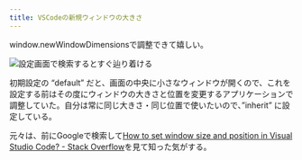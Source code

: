 ```yaml
---
title: VSCodeの新規ウィンドウの大きさ
---
```

window.newWindowDimensionsで調整できて嬉しい。

![](https://lh3.googleusercontent.com/docs/ADP-6oGFZgGzpJa-LBwEoN-pxHeuS8InjzuzO_Hj85V-jOxqz06hSdebLwYf4HuTLPVDiwph339xEaDYoPzbLoV9ETeNQ8uCCz-vrZEM93pPSMkJW7dt1uKavak9ivx7tM3FIT9m1ecpxln_9Eti-GVbdAmFgsXo0Vg9xGD2z0TM18Fw_zncn2CMHSwgH08hKTJxGvjlzr4b-1_2A2Hw5QDEq87pyuYiKopiC-_gXOvgBYXmrFvRL1bYfQVD2p0H7ZuZYvv2M_ZqXoZeCKBp1BjXy5mH2Oufk-ZeoDeaqpJyLNWQCS2GaksT9KSKU_bf8QpOGInuIgyVU0qrVSkAcVnYlnUJmhApvwYpPrPkZ4hC4y_0XY_-eshp9CFnu29ZicoLk_BA-wXfUsNiSy02GOmh3XAp13MgW6qAkTvxH7aeiE79uYs5y25oL28nw2GSXKUdPNzyfy3O2osrFgIREz0HgAx1pGIR130IJrFbT5mB7elpH_DMGS6i62dilIItImtiTtI9sqFUKrzBaCsLtMyspPnSzLIlokGG701yAYd1EBEJvO-hzO6MRVqoGVBtPmhIU9dmZ9rbRhSwgHnFetyuibnYDu5-XoebiBKUAYt84pdeR7UAr5XoaxrkO5LRS8503jfWNmrFrCq190bH78xVvVMQ6OebA_VD_sCjRvlHoZd-mKZ_2GM6PLd4zBJffmVTPfpoqG8UYJlGfGSwgoHSn4hsCXWWnFCCoZ6OBfH4aGBm0FR8FQ_Cf4wpLeE0oSpUJZNlxk1YlJVcS9BqTsC_Dmd_NLs_EVyHnRJWZ_aRbSlvv8rfLnLnwCeIZw_kvuVl8ex0u9JQhrLYu4aCxNi9qy3MQwEGAivP_HOikx_UseYx4s-hEU9_WCghmhNDL4xABmTxPhAHJdDvx8mL_roP9Dy3lHK5lbbksarZwPZ7DN_C6ECbFEMVLb2QslaML-NzLV9y2v2Bk0JplkV3Q7UsS04dHtruRXpbg-gUvmN1wB86HEgOdGzmr3LDXOAPh96i3toihq0SQvkw2YvfC6W71YqMM8qG81NrdE3YQIuNTkQUinDpXaQGBqPAY7P46GgXHqfzEGjiI5l-G6XBo6js6cAHFn33OVuFdvI-yY6BrV8XJ7ZtydSjQRtpJNx5uzIGZDMLByN7IGLG5y0y7WLTXr1fRHYUa1E0Fwi0qNaHQVq6pgYkF8K7WQGyxOYv_L6xgLqpPZjx4lrxjfVi9HNUIDO77wbJPoBxXOGx9frzAk7wpaexgA "設定画面で検索するとすぐ辿り着ける")

初期設定の “default” だと、画面の中央に小さなウィンドウが開くので、これを設定する前はその度にウィンドウの大きさと位置を変更するアプリケーションで調整していた。自分は常に同じ大きさ・同じ位置で使いたいので、”inherit” に設定している。

元々は、前にGoogleで検索して[How to set window size and position in Visual Studio Code? - Stack Overflow](https://stackoverflow.com/questions/44412233/how-to-set-window-size-and-position-in-visual-studio-code)を見て知った気がする。
